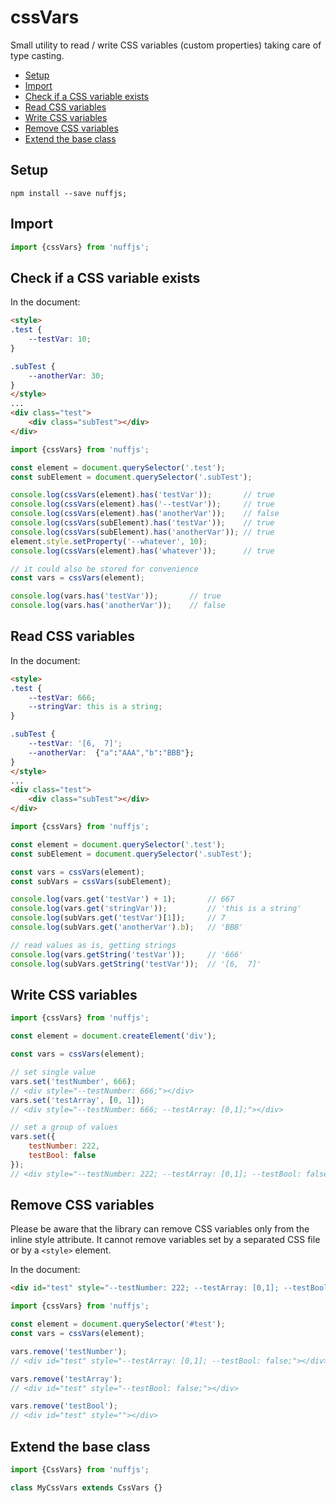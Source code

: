 # cssVars

Small utility to read / write CSS variables (custom properties) taking care of type casting.

- [Setup](#setup)
- [Import](#import)
- [Check if a CSS variable exists](#check-if-a-cc-variable-exists)
- [Read CSS variables](#read-css-variables)
- [Write CSS variables](#write-css-variables)
- [Remove CSS variables](#remove-css-variables)
- [Extend the base class](#extend)

<a id="setup"></a>

## Setup

```
npm install --save nuffjs;
```

<a id="import"></a>

## Import

```js
import {cssVars} from 'nuffjs';
```

<a id="check-if-a-cc-variable-exists"></a>

## Check if a CSS variable exists

In the document:
```html
<style>
.test {
	--testVar: 10;
}

.subTest {
	--anotherVar: 30;
}
</style>
...
<div class="test">
	<div class="subTest"></div>
</div>
```

```js
import {cssVars} from 'nuffjs';

const element = document.querySelector('.test');
const subElement = document.querySelector('.subTest');

console.log(cssVars(element).has('testVar'));		// true
console.log(cssVars(element).has('--testVar'));		// true
console.log(cssVars(element).has('anotherVar'));	// false
console.log(cssVars(subElement).has('testVar'));	// true
console.log(cssVars(subElement).has('anotherVar'));	// true
element.style.setProperty('--whatever', 10);
console.log(cssVars(element).has('whatever'));		// true

// it could also be stored for convenience
const vars = cssVars(element);

console.log(vars.has('testVar'));		// true
console.log(vars.has('anotherVar'));	// false

```

<a id="read-css-variables"></a>

## Read CSS variables

In the document:
```html
<style>
.test {
	--testVar: 666;
	--stringVar: this is a string;
}

.subTest {
	--testVar: '[6,  7]';
	--anotherVar:  {"a":"AAA","b":"BBB"};
}
</style>
...
<div class="test">
	<div class="subTest"></div>
</div>
```

```js
import {cssVars} from 'nuffjs';

const element = document.querySelector('.test');
const subElement = document.querySelector('.subTest');

const vars = cssVars(element);
const subVars = cssVars(subElement);

console.log(vars.get('testVar') + 1);		// 667
console.log(vars.get('stringVar'));			// 'this is a string'
console.log(subVars.get('testVar')[1]);		// 7
console.log(subVars.get('anotherVar').b);	// 'BBB'

// read values as is, getting strings
console.log(vars.getString('testVar'));		// '666'
console.log(subVars.getString('testVar'));	// '[6,  7]'
```

<a id="write-css-variables"></a>

## Write CSS variables

```js
import {cssVars} from 'nuffjs';

const element = document.createElement('div');

const vars = cssVars(element);

// set single value
vars.set('testNumber', 666);
// <div style="--testNumber: 666;"></div>
vars.set('testArray', [0, 1]);
// <div style="--testNumber: 666; --testArray: [0,1];"></div>

// set a group of values
vars.set({
	testNumber: 222,
	testBool: false
});
// <div style="--testNumber: 222; --testArray: [0,1]; --testBool: false;"></div>
```

<a id="remove-css-variables"></a>

## Remove CSS variables

Please be aware that the library can remove CSS variables only from the inline style attribute. It
cannot remove variables set by a separated CSS file or by a `<style>` element.

In the document:
```html
<div id="test" style="--testNumber: 222; --testArray: [0,1]; --testBool: false;"></div>
```

```js
import {cssVars} from 'nuffjs';

const element = document.querySelector('#test');
const vars = cssVars(element);

vars.remove('testNumber');
// <div id="test" style="--testArray: [0,1]; --testBool: false;"></div>

vars.remove('testArray');
// <div id="test" style="--testBool: false;"></div>

vars.remove('testBool');
// <div id="test" style=""></div>
```


<a id="extend"></a>

## Extend the base class

```js
import {CssVars} from 'nuffjs';

class MyCssVars extends CssVars {}


```
